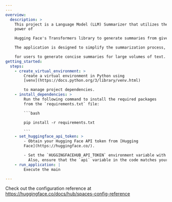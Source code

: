 ```yaml
---
---
overview:
  description: >
    This project is a Language Model (LLM) Summarizer that utilizes the
    power of

    Hugging Face's Transformers library to generate summaries from given text content.

    The application is designed to simplify the summarization process, making it easy

    for users to generate concise summaries for large volumes of text.
getting_started:
  steps:
    - create_virtual_environment: >
        Create a virtual environment in Python using
        [venv](https://docs.python.org/3/library/venv.html)

        to manage project dependencies.
    - install_dependencies: >
        Run the following command to install the required packages
        from the `requirements.txt` file:

        ```bash

        pip install -r requirements.txt

        ```
    - set_huggingface_api_token: >
        - Obtain your Hugging Face API token from [Hugging
        Face](https://huggingface.co/).

        - Set the `HUGGINGFACEHUB_API_TOKEN` environment variable with your Hugging Face API key.
          Also, ensure that the `api` variable in the code matches your key.
    - run_application: |
        Execute the main

---
```


Check out the configuration reference at https://huggingface.co/docs/hub/spaces-config-reference
